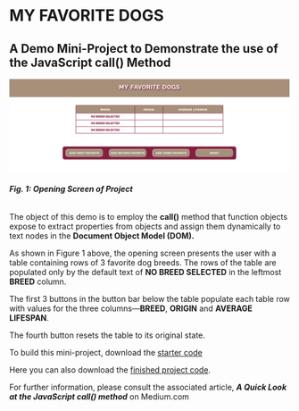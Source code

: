 # MY FAVORITE DOGS

## A Demo Mini-Project to Demonstrate the use of the JavaScript call() Method

![image](call-demo-screenshot.png)
###### **Fig. 1: Opening Screen of Project**

The object of this demo is to employ the **call()** method that function
objects expose to extract properties from objects and assign them
dynamically to text nodes in the **Document Object Model (DOM).**

As shown in Figure 1 above, the opening screen presents the user with a table
containing rows of 3 favorite dog breeds. The rows of the table are populated
only by the default text of **NO BREED SELECTED** in the leftmost **BREED**
column.

The first 3 buttons in the button bar below the table populate each table row
with values for the three columns&mdash;**BREED**, **ORIGIN** and
**AVERAGE LIFESPAN**.

The fourth button resets the table to its original state.

To build this mini-project, download the [starter code](https://github.com/RHieger/my-favorite-dogs/releases)

Here you can also download the [finished project code](https://github.com/RHieger/my-favorite-dogs/releases).

For further information, please consult the associated article,
**_A Quick Look at the JavaScript call() method_** on Medium.com
